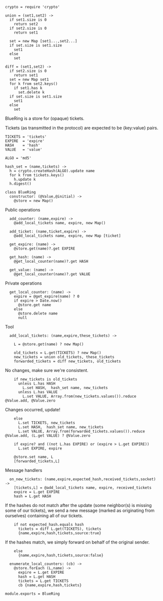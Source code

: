     crypto = require 'crypto'

    union = (set1,set2) ->
      if set1.size is 0
        return set2
      if set2.size is 0
        return set1

      set = new Map [set1...,set2...]
      if set.size is set1.size
        set1
      else
        set

    diff = (set1,set2) ->
      if set2.size is 0
        return set1
      set = new Map set1
      for k from set2.keys()
        if set1.has k
          set.delete k
      if set.size is set1.size
        set1
      else
        set

BlueRing is a store for (opaque) tickets.

Tickets (as transmitted in the protocol) are expected to be {key:value} pairs.

    TICKETS = 'tickets'
    EXPIRE  = 'expire'
    HASH    = 'hash'
    VALUE   = 'value'

    ALGO = 'md5'

    hash_set = (name,tickets) ->
      h = crypto.createHash(ALGO).update name
      for k from tickets.keys()
        h.update k
      h.digest()

    class BlueRing
      constructor: (@Value,@initial) ->
        @store = new Map()

Public operations

      add_counter: (name,expire) ->
        @add_local_tickets name, expire, new Map()

      add_ticket: (name,ticket,expire) ->
        @add_local_tickets name, expire, new Map [ticket]

      get_expire: (name) ->
        @store.get(name)?.get EXPIRE

      get_hash: (name) ->
        @get_local_counter(name)?.get HASH

      get_value: (name) ->
        @get_local_counter(name)?.get VALUE

Private operations

      get_local_counter: (name) ->
        expire = @get_expire(name) ? 0
        if expire > Date.now()
          @store.get name
        else
          @store.delete name
          null

Tool

      add_local_tickets: (name,expire,these_tickets) ->

        L = @store.get(name) ? new Map()

        old_tickets = L.get(TICKETS) ? new Map()
        new_tickets = union old_tickets, these_tickets
        forwarded_tickets = diff new_tickets, old_tickets

No changes, make sure we're consistent.

        if new_tickets is old_tickets
          unless L.has HASH
            L.set HASH,  hash_set name, new_tickets
          unless L.has VALUE
            L.set VALUE, Array.from(new_tickets.values()).reduce @Value.add, @Value.zero

Changes occurred, update!

        else
          L.set TICKETS, new_tickets
          L.set HASH,  hash_set name, new_tickets
          L.set VALUE, Array.from(forwarded_tickets.values()).reduce @Value.add, (L.get VALUE) ? @Value.zero

        if expire? and ((not L.has EXPIRE) or (expire > L.get EXPIRE))
          L.set EXPIRE, expire

        @store.set name, L
        [forwarded_tickets,L]

Message handlers

      on_new_tickets: (name,expire,expected_hash,received_tickets,socket) ->
        [tickets,L] = @add_local_tickets name, expire, received_tickets
        expire = L.get EXPIRE
        hash = L.get HASH

If the hashes do not match after the update (some neighbor(s) is missing some of our tickets),
we send a new message (marked as originating from ourselves) containing all of our tickets.

        if not expected_hash.equals hash
          tickets = diff L.get(TICKETS), tickets
          {name,expire,hash,tickets,source:true}

If the hashes match, we simply forward on behalf of the original sender.

        else
          {name,expire,hash,tickets,source:false}

      enumerate_local_counters: (cb) ->
        @store.forEach (L,name) ->
          expire = L.get EXPIRE
          hash = L.get HASH
          tickets = L.get TICKETS
          cb {name,expire,hash,tickets}

    module.exports = BlueRing
